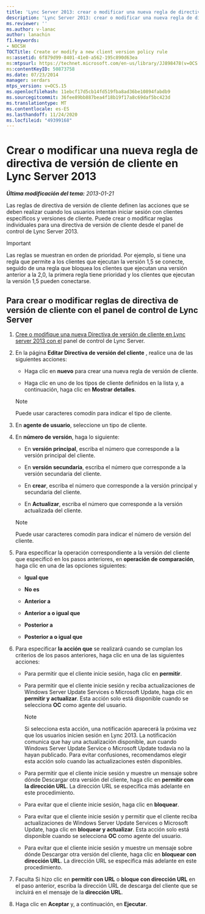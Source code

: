 ```yaml
---
title: 'Lync Server 2013: crear o modificar una nueva regla de directiva de versión de cliente'
description: 'Lync Server 2013: crear o modificar una nueva regla de directiva de versión de cliente.'
ms.reviewer: ''
ms.author: v-lanac
author: lanachin
f1.keywords:
- NOCSH
TOCTitle: Create or modify a new client version policy rule
ms:assetid: 6f879d99-8401-41e0-a562-195c890d63ea
ms:mtpsurl: https://technet.microsoft.com/en-us/library/JJ898478(v=OCS.15)
ms:contentKeyID: 50873758
ms.date: 07/23/2014
manager: serdars
mtps_version: v=OCS.15
ms.openlocfilehash: 11ebcf17d5cb14fd519fba8ad36be10894fabdb9
ms.sourcegitcommit: 36fee89bb887bea4f18b19f17a8c69daf5bc423d
ms.translationtype: MT
ms.contentlocale: es-ES
ms.lasthandoff: 11/24/2020
ms.locfileid: "49399168"
---
```

# <a name="create-or-modify-a-new-client-version-policy-rule-in-lync-server-2013"></a>Crear o modificar una nueva regla de directiva de versión de cliente en Lync Server 2013

<div data-xmlns="http://www.w3.org/1999/xhtml">

<div class="topic" data-xmlns="http://www.w3.org/1999/xhtml" data-msxsl="urn:schemas-microsoft-com:xslt" data-cs="https://msdn.microsoft.com/">

<div data-asp="https://msdn2.microsoft.com/asp">



</div>

<div id="mainSection">

<div id="mainBody">

<span> </span>

_**Última modificación del tema:** 2013-01-21_

Las reglas de directiva de versión de cliente definen las acciones que se deben realizar cuando los usuarios intentan iniciar sesión con clientes específicos y versiones de cliente. Puede crear o modificar reglas individuales para una directiva de versión de cliente desde el panel de control de Lync Server 2013.

<div>


> [!IMPORTANT]  
> Las reglas se muestran en orden de prioridad. Por ejemplo, si tiene una regla que permite a los clientes que ejecutan la versión 1,5 se conecte, seguido de una regla que bloquea los clientes que ejecutan una versión anterior a la 2,0, la primera regla tiene prioridad y los clientes que ejecutan la versión 1,5 pueden conectarse.



</div>

<div>

## <a name="to-create-or-modify-client-version-policy-rules-with-lync-server-control-panel"></a>Para crear o modificar reglas de directiva de versión de cliente con el panel de control de Lync Server

1.  [Cree o modifique una nueva Directiva de versión de cliente en Lync server 2013 con el](lync-server-2013-create-or-modify-a-new-client-version-policy.md) panel de control de Lync Server.

2.  En la página **Editar Directiva de versión del cliente** , realice una de las siguientes acciones:
    
      - Haga clic en **nuevo** para crear una nueva regla de versión de cliente.
    
      - Haga clic en uno de los tipos de cliente definidos en la lista y, a continuación, haga clic en **Mostrar detalles**.
    
    <div>
    

    > [!NOTE]  
    > Puede usar caracteres comodín para indicar el tipo de cliente.

    
    </div>

3.  En **agente de usuario**, seleccione un tipo de cliente.

4.  En **número de versión**, haga lo siguiente:
    
      - En **versión principal**, escriba el número que corresponde a la versión principal del cliente.
    
      - En **versión secundaria**, escriba el número que corresponde a la versión secundaria del cliente.
    
      - En **crear**, escriba el número que corresponde a la versión principal y secundaria del cliente.
    
      - En **Actualizar**, escriba el número que corresponde a la versión actualizada del cliente.
    
    <div>
    

    > [!NOTE]  
    > Puede usar caracteres comodín para indicar el número de versión del cliente.

    
    </div>

5.  Para especificar la operación correspondiente a la versión del cliente que especificó en los pasos anteriores, en **operación de comparación**, haga clic en una de las opciones siguientes:
    
      - **Igual que**
    
      - **No es**
    
      - **Anterior a**
    
      - **Anterior a o igual que**
    
      - **Posterior a**
    
      - **Posterior a o igual que**

6.  Para especificar **la acción que** se realizará cuando se cumplan los criterios de los pasos anteriores, haga clic en una de las siguientes acciones:
    
      - Para permitir que el cliente inicie sesión, haga clic en **permitir**.
    
      - Para permitir que el cliente inicie sesión y reciba actualizaciones de Windows Server Update Services o Microsoft Update, haga clic en **permitir y actualizar**. Esta acción solo está disponible cuando se selecciona **OC** como agente del usuario.
        
        <div>
        

        > [!NOTE]  
        > Si selecciona esta acción, una notificación aparecerá la próxima vez que los usuarios inicien sesión en Lync 2013. La notificación comunica que hay una actualización disponible, aun cuando Windows Server Update Service o Microsoft Update todavía no la hayan publicado. Para evitar confusiones, recomendamos elegir esta acción solo cuando las actualizaciones estén disponibles.

        
        </div>
    
      - Para permitir que el cliente inicie sesión y muestre un mensaje sobre dónde Descargar otra versión del cliente, haga clic en **permitir con la dirección URL**. La dirección URL se especifica más adelante en este procedimiento.
    
      - Para evitar que el cliente inicie sesión, haga clic en **bloquear**.
    
      - Para evitar que el cliente inicie sesión y permitir que el cliente reciba actualizaciones de Windows Server Update Services o Microsoft Update, haga clic en **bloquear y actualizar**. Esta acción solo está disponible cuando se selecciona **OC** como agente del usuario.
    
      - Para evitar que el cliente inicie sesión y muestre un mensaje sobre dónde Descargar otra versión del cliente, haga clic en **bloquear con dirección URL**. La dirección URL se especifica más adelante en este procedimiento.

7.  Faculta Si hizo clic en **permitir con URL** o **bloque con dirección URL** en el paso anterior, escriba la dirección URL de descarga del cliente que se incluirá en el mensaje de la **dirección URL**.

8.  Haga clic en **Aceptar** y, a continuación, en **Ejecutar**.

</div>

</div>

<span> </span>

</div>

</div>

</div>


